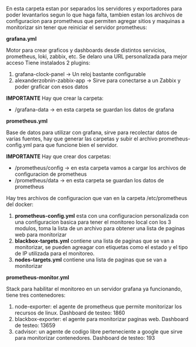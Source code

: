 En esta carpeta estan por separados los servidores y exportadores para poder levantarlos segun lo que haga falta, tambien estan los archivos de configuracion para prometheus que permiten agregar sitios y maquinas a monitorizar sin tener que reiniciar el servidor prometheus:

**grafana.yml**

Motor para crear graficos y dashboards desde distintos servicios, prometheus, loki, zabbix, etc.
Se delaro una URL personalizada para mejor acceso
Tiene instalados 2 plugins:<br>
1) grafana-clock-panel -> Un reloj bastante configurable
2) alexanderzobnin-zabbix-app -> Sirve para conectarse a un Zabbix y poder graficar con esos datos

**IMPORTANTE**
Hay que crear la carpeta:
* /grafana-data -> en esta carpeta se guardan los datos de grafana

**prometheus.yml**

Base de datos para utilizar con grafana, sirve para recolectar datos de varias fuentes, hay que generar las carpetas y subir el archivo prometheus-config.yml para que funcione bien el servidor.

**IMPORTANTE**
Hay que crear dos carpetas:
* /prometheus/config -> en esta carpeta vamos a cargar los archivos de configuracion de prometheus
* /prometheus/data -> en esta carpeta se guardan los datos de prometheus

Hay tres archivos de configuracion que van en la carpeta /etc/prometheus del docker:
1) **prometheus-config.yml** esta con una configuracion personalizada con una configuracion basica para tener el monitoreo local con los 3 modulos, toma la lista de un archivo para obtener una lista de paginas web para monitorizar
2) **blackbox-targets.yml** contiene una lista de paginas que se van a monitorizar, se pueden agreagar con etiquetas como el estado y el tipo de IP utilizada para el monitoreo.
3) **nodes-targets.yml** contiene una lista de paginas que se van a monitorizar

**prometheus-monitor.yml**

Stack para habilitar el monitoreo en un servidor grafana ya funcionando, tiene tres contenedores:<br>
1) node-exporter: el agente de prometheus que permite monitorizar los recursos de linux. Dashboard de testeo: 1860
2) blackbox-exporter: el agente para monitorizar paginas web. Dashboard de testeo: 13659
3) cadvisor: un agente de codigo libre perteneciente a google que sirve para monitorizar contenedores. Dashboard de testeo: 193
